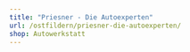 ```yaml
---
title: "Priesner - Die Autoexperten"
url: /ostfildern/priesner-die-autoexperten/
shop: Autowerkstatt
---
```

